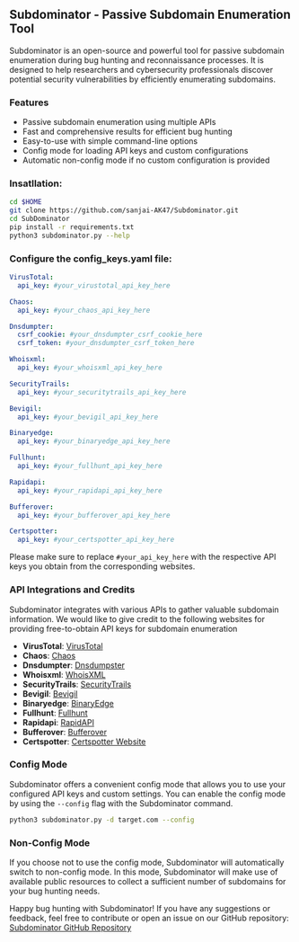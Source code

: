 ## Subdominator - Passive Subdomain Enumeration Tool

Subdominator is an open-source and powerful tool for passive subdomain enumeration during bug hunting and reconnaissance processes. It is designed to help researchers and cybersecurity professionals discover potential security vulnerabilities by efficiently enumerating subdomains.

### Features

- Passive subdomain enumeration using multiple APIs
- Fast and comprehensive results for efficient bug hunting
- Easy-to-use with simple command-line options
- Config mode for loading API keys and custom configurations
- Automatic non-config mode if no custom configuration is provided

### Insatllation:

```bash
cd $HOME
git clone https://github.com/sanjai-AK47/Subdominator.git
cd SubDominator
pip install -r requirements.txt
python3 subdominator.py --help
```
### Configure the config_keys.yaml file:

```yaml
VirusTotal:
  api_key: #your_virustotal_api_key_here

Chaos:
  api_key: #your_chaos_api_key_here

Dnsdumpter:
  csrf_cookie: #your_dnsdumpter_csrf_cookie_here
  csrf_token: #your_dnsdumpter_csrf_token_here

Whoisxml:
  api_key: #your_whoisxml_api_key_here

SecurityTrails:
  api_key: #your_securitytrails_api_key_here

Bevigil:
  api_key: #your_bevigil_api_key_here

Binaryedge:
  api_key: #your_binaryedge_api_key_here

Fullhunt:
  api_key: #your_fullhunt_api_key_here

Rapidapi:
  api_key: #your_rapidapi_api_key_here

Bufferover:
  api_key: #your_bufferover_api_key_here

Certspotter:
  api_key: #your_certspotter_api_key_here
```

Please make sure to replace `#your_api_key_here` with the respective API keys you obtain from the corresponding websites.

### API Integrations and Credits

Subdominator integrates with various APIs to gather valuable subdomain information. We would like to give credit to the following websites for providing free-to-obtain API keys for subdomain enumeration

- **VirusTotal**: [VirusTotal](https://www.virustotal.com)
- **Chaos**: [Chaos](https://chaos.projectdiscovery.io)
- **Dnsdumpter**: [Dnsdumpster](https://dnsdumpster.com)
- **Whoisxml**: [WhoisXML](https://whois.whoisxmlapi.com)
- **SecurityTrails**: [SecurityTrails](https://securitytrails.com)
- **Bevigil**: [Bevigil](https://www.bevigil.com)
- **Binaryedge**: [BinaryEdge](https://binaryedge.io)
- **Fullhunt**: [Fullhunt](https://fullhunt.io)
- **Rapidapi**: [RapidAPI](https://rapidapi.com)
- **Bufferover**: [Bufferover](https://tls.bufferover.run/)
- **Certspotter**: [Certspotter Website](https://sslmate.com/certspotter)



### Config Mode

Subdominator offers a convenient config mode that allows you to use your configured API keys and custom settings. You can enable the config mode by using the `--config` flag with the Subdominator command.

```bash
python3 subdominator.py -d target.com --config
```

### Non-Config Mode

If you choose not to use the config mode, Subdominator will automatically switch to non-config mode. In this mode, Subdominator will make use of available public resources to collect a sufficient number of subdomains for your bug hunting needs.

Happy bug hunting with Subdominator! If you have any suggestions or feedback, feel free to contribute or open an issue on our GitHub repository: [Subdominator GitHub Repository](https://github.com/sanjai-AK47/Subdominator)

